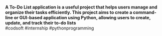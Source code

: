 <b>A To-Do List application is a useful project that helps users manage and organize their tasks efficiently.
This project aims to create a command-line or GUI-based application using Python, allowing users to create, update, and track their to-do lists
</b><br>
#codsoft #internship #pythonprogramming
